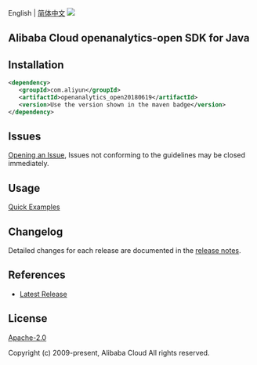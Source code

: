 English | [简体中文](README-CN.md)
![](https://aliyunsdk-pages.alicdn.com/icons/AlibabaCloud.svg)

## Alibaba Cloud openanalytics-open SDK for Java

## Installation

```xml
<dependency>
   <groupId>com.aliyun</groupId>
   <artifactId>openanalytics_open20180619</artifactId>
   <version>Use the version shown in the maven badge</version>
</dependency>
```

## Issues
[Opening an Issue](https://github.com/aliyun/alibabacloud-java-sdk/issues/new), Issues not conforming to the guidelines may be closed immediately.

## Usage
[Quick Examples](https://github.com/aliyun/alibabacloud-java-sdk/blob/master/docs/0-Examples-EN.md#quick-examples)

## Changelog
Detailed changes for each release are documented in the [release notes](./ChangeLog.txt).

## References
* [Latest Release](https://github.com/aliyun/alibabacloud-java-sdk/)

## License
[Apache-2.0](http://www.apache.org/licenses/LICENSE-2.0)

Copyright (c) 2009-present, Alibaba Cloud All rights reserved.